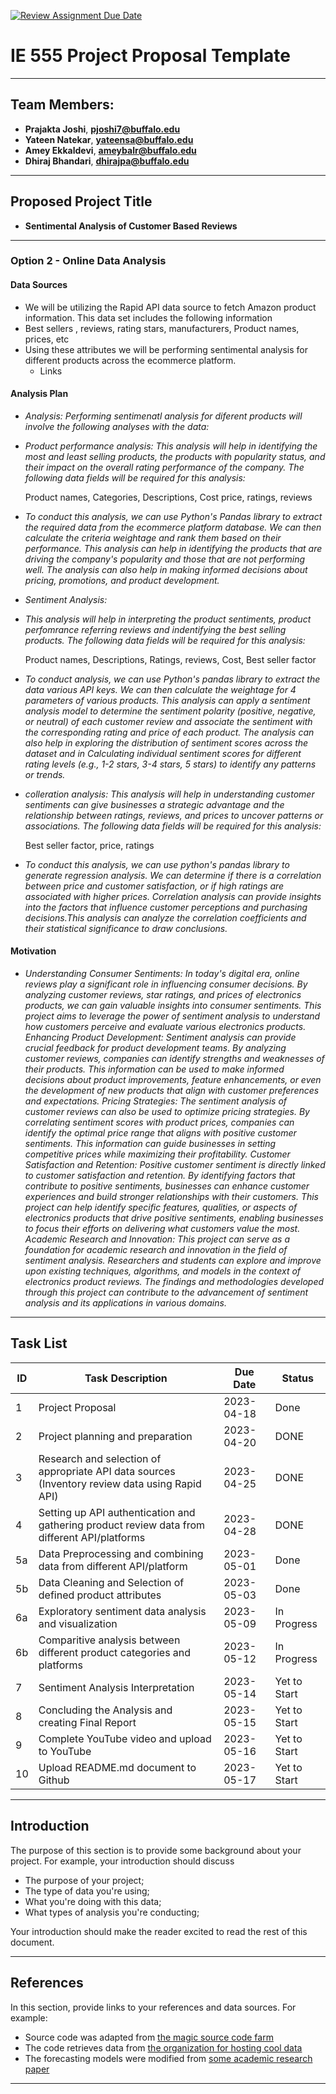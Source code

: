 [![Review Assignment Due Date](https://classroom.github.com/assets/deadline-readme-button-24ddc0f5d75046c5622901739e7c5dd533143b0c8e959d652212380cedb1ea36.svg)](https://classroom.github.com/a/6ebMFVGY)
# IE 555 Project Proposal Template

---

## Team Members:  
- **Prajakta Joshi**, **pjoshi7@buffalo.edu** 
- **Yateen Natekar**, **yateensa@buffalo.edu**
- **Amey Ekkaldevi**, **ameybalr@buffalo.edu**
- **Dhiraj Bhandari**, **dhirajpa@buffalo.edu**

---

## Proposed Project Title

- **Sentimental Analysis of Customer Based Reviews**

--- 
 
### Option 2 - Online Data Analysis

#### Data Sources
- We will be utilizing the Rapid API data source to fetch Amazon product information. This data set includes the following information
- Best sellers , reviews, rating stars, manufacturers, Product names, prices, etc
- Using these attributes we will be performing sentimental analysis for different products across the ecommerce platform.
    - Links

#### Analysis Plan
- *_Analysis:
    Performing sentimenatl analysis for diferent products will involve the following analyses with the data:_*

- *_Product performance analysis:
This analysis will help in identifying the most and least selling products, the products with popularity status, and their impact on the overall rating performance of the company. The following data fields will be required for this analysis:_*

    Product names, Categories, Descriptions, Cost price, ratings, reviews

- *_To conduct this analysis, we can use Python's Pandas library to extract the required data from the ecommerce platform database. We can then calculate the criteria weightage and rank them based on their performance. This analysis can help in identifying the products that are driving the company's popularity and those that are not performing well. The analysis can also help in making informed decisions about pricing, promotions, and product development._*

- *_Sentiment Analysis:_*
- *_This analysis will help in interpreting the product sentiments, product perfomrance referring reviews and indentifying the best selling products. The following data fields will be required for this analysis:_*
 
   Product names, Descriptions, Ratings, reviews, Cost, Best seller factor 
 
 - *_To conduct analysis, we can use Python's pandas library to extract the data various API keys. We can then calculate the weightage for 4 parameters of various products. This analysis can apply a sentiment analysis model to determine the sentiment polarity (positive, negative, or neutral) of each customer review and associate the sentiment with the corresponding rating and price of each product. The analysis can also help in exploring the distribution of sentiment scores across the dataset and in Calculating individual sentiment scores for different rating levels (e.g., 1-2 stars, 3-4 stars, 5 stars) to identify any patterns or trends._*


- *_colleration analysis:
This analysis will help in understanding customer sentiments can give businesses a strategic advantage and the relationship between ratings, reviews, and prices to uncover patterns or associations. The following data fields will be required for this analysis:_*

     Best seller factor, price, ratings

- *_To conduct this analysis, we can use python's pandas library to generate regression analysis. We can determine if there is a correlation between price and customer satisfaction, or if high ratings are associated with higher prices. Correlation analysis can provide insights into the factors that influence customer perceptions and purchasing decisions.This analysis can analyze the correlation coefficients and their statistical significance to draw conclusions._*

#### Motivation
- *_Understanding Consumer Sentiments: In today's digital era, online reviews play a significant role in influencing consumer decisions. By analyzing customer reviews, star ratings, and prices of electronics products, we can gain valuable insights into consumer sentiments. This project aims to leverage the power of sentiment analysis to understand how customers perceive and evaluate various electronics products.
    Enhancing Product Development: Sentiment analysis can provide crucial feedback for product development teams. By analyzing customer reviews, companies can identify strengths and weaknesses of their products. This information can be used to make informed decisions about product improvements, feature enhancements, or even the development of new products that align with customer preferences and expectations.
    Pricing Strategies: The sentiment analysis of customer reviews can also be used to optimize pricing strategies. By correlating sentiment scores with product prices, companies can identify the optimal price range that aligns with positive customer sentiments. This information can guide businesses in setting competitive prices while maximizing their profitability.
    Customer Satisfaction and Retention: Positive customer sentiment is directly linked to customer satisfaction and retention. By identifying factors that contribute to positive sentiments, businesses can enhance customer experiences and build stronger relationships with their customers. This project can help identify specific features, qualities, or aspects of electronics products that drive positive sentiments, enabling businesses to focus their efforts on delivering what customers value the most.
    Academic Research and Innovation: This project can serve as a foundation for academic research and innovation in the field of sentiment analysis. Researchers and students can explore and improve upon existing techniques, algorithms, and models in the context of electronics product reviews. The findings and methodologies developed through this project can contribute to the advancement of sentiment analysis and its applications in various domains._*

---
## Task List

| ID | Task Description | Due Date | Status |
| --- | --- | --- | --- |
| 1 | Project Proposal | 2023-04-18 | Done |
| 2 | Project planning and preparation | 2023-04-20 | DONE |
| 3 | Research and selection of appropriate API data sources (Inventory review data using Rapid API) | 2023-04-25 | DONE |
| 4 | Setting up API authentication and gathering product review data from different API/platforms| 2023-04-28 | DONE |
| 5a | Data Preprocessing and combining data from different API/platform | 2023-05-01 | Done |
| 5b | Data Cleaning and Selection of defined product attributes | 2023-05-03 | Done |
| 6a | Exploratory sentiment data analysis and visualization | 2023-05-09 | In Progress |
| 6b | Comparitive analysis between different product categories and platforms | 2023-05-12 | In Progress |
| 7 | Sentiment Analysis Interpretation | 2023-05-14 | Yet to Start |
| 8 | Concluding the Analysis and creating Final Report | 2023-05-15 | Yet to Start |
| 9 | Complete YouTube video and upload to YouTube | 2023-05-16 | Yet to Start |
| 10 | Upload README.md document to Github | 2023-05-17 | Yet to Start |

--- 

## Introduction
The purpose of this section is to provide some background about your project.  For example, your introduction should discuss
- The purpose of your project;
- The type of data you're using;
- What you're doing with this data;
- What types of analysis you're conducting;

Your introduction should make the reader excited to read the rest of this document.

---

## References
In this section, provide links to your references and data sources.  For example:
- Source code was adapted from [the magic source code farm](http://www.amagicalnonexistentplace.com)
- The code retrieves data from [the organization for hosting cool data](http://www.anothermagicalnonexistentplace.com)
- The forecasting models were modified from [some academic research paper](http://www.linktotheacademicpaperyouused.com)

---


